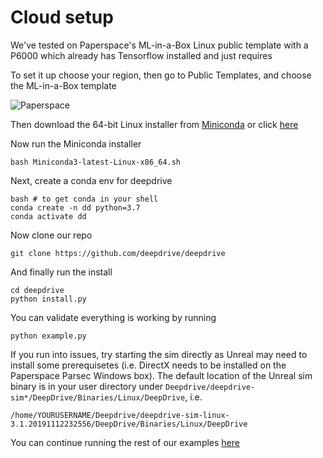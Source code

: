 # Cloud setup


We've tested on Paperspace's ML-in-a-Box Linux public template with a P6000 which already has Tensorflow installed and just requires

To set it up choose your region, then go to Public Templates, and choose the ML-in-a-Box template

![Paperspace](https://i.imgur.com/ZyltYsM.png)

Then download the 64-bit Linux installer from [Miniconda](https://docs.conda.io/en/latest/miniconda.html) or click [here](https://repo.anaconda.com/miniconda/Miniconda3-latest-Linux-x86_64.sh)

Now run the Miniconda installer

```
bash Miniconda3-latest-Linux-x86_64.sh
```

Next, create a conda env for deepdrive

```
bash # to get conda in your shell
conda create -n dd python=3.7
conda activate dd
```

Now clone our repo

```
git clone https://github.com/deepdrive/deepdrive
```

And finally run the install

```
cd deepdrive
python install.py
```

You can validate everything is working by running

```
python example.py
```

If you run into issues, try starting the sim directly as Unreal may need to install some prerequisetes (i.e. DirectX needs to be installed on the Paperspace Parsec Windows box). The default location of the Unreal sim binary is in your user directory under `Deepdrive/deepdrive-sim*/DeepDrive/Binaries/Linux/DeepDrive`, i.e.

```
/home/YOURUSERNAME/Deepdrive/deepdrive-sim-linux-3.1.20191112232556/DeepDrive/Binaries/Linux/DeepDrive
```

You can continue running the rest of our examples [here](https://docs.deepdrive.io/#examples)
